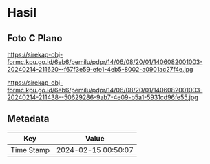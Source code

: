 # Hasil

## Foto C Plano

https://sirekap-obj-formc.kpu.go.id/6eb6/pemilu/pdpr/14/06/08/20/01/1406082001003-20240214-211620--f67f3e59-efe1-4eb5-8002-a0901ac27f4e.jpg

https://sirekap-obj-formc.kpu.go.id/6eb6/pemilu/pdpr/14/06/08/20/01/1406082001003-20240214-211438--50629286-9ab7-4e09-b5a1-5931cd96fe55.jpg


## Metadata

| Key        | Value               |
| ---------- | ------------------- |
| Time Stamp | 2024-02-15 00:50:07 |



